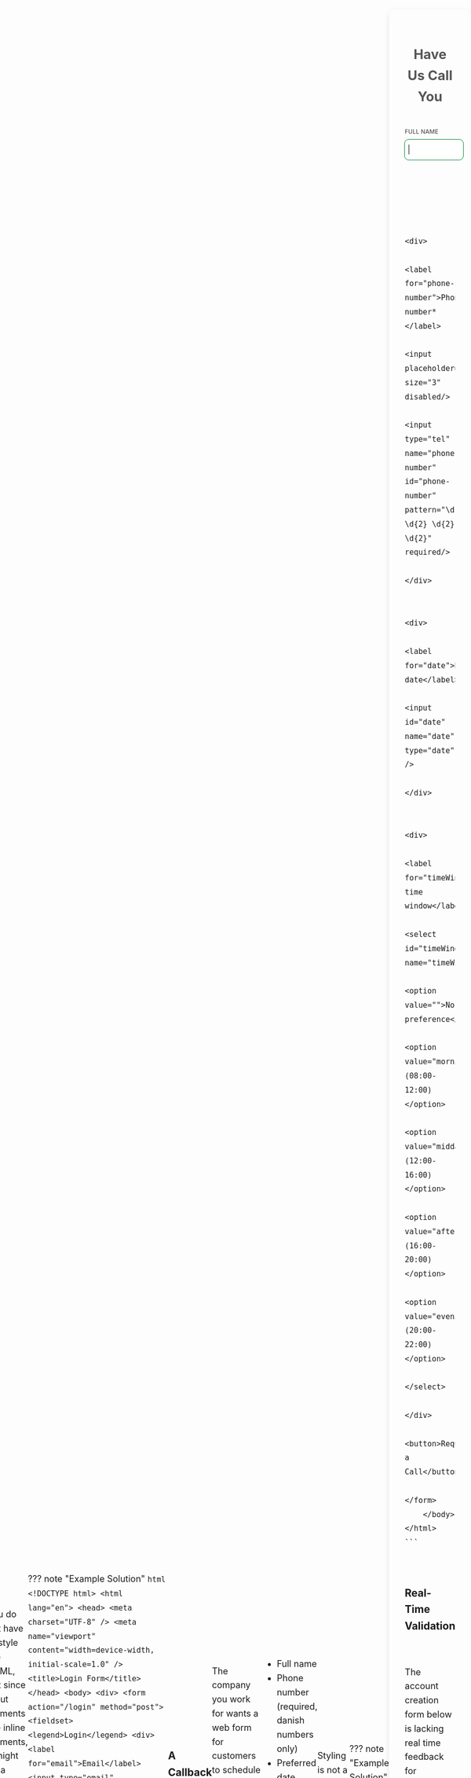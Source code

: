 ```yaml
---
comments: true
---
```


# Forms

So far, we have only created web pages, that the user can look at. In this session, we'll explore how to create more interactive pages, using HTML forms, that allow the user to provide input. We will explore how that input can be sent to a web server and how to make forms user friendly.

## Preparation :books:

### HTML Form Basics

In the video below you will get an introduction to HTML forms. You’ll learn to create forms with different input types, understand how they send data to a server and how to validate the forms client-side using e.g regular expressions.

<iframe class="video" src="https://drive.google.com/file/d/1h0eAhQGs--q3hvPPCmGE_IYpDhRsd43b/preview" allow="autoplay" allowfullscreen></iframe>

If you want to take a deep dive into HTML forms, MDN has a [web forms module](https://developer.mozilla.org/en-US/docs/Learn_web_development/Extensions/Forms){:target="\_blank"} that provides a comprehensive coverage of the topic. The "Your first form" section covers the basics.

If you want to learn more about regular expressions, you can read this [article from MDN on regular expressions](https://developer.mozilla.org/en-US/docs/Web/JavaScript/Guide/Regular_expressions){:target="\_blank"}. They also have a good [regex cheet sheet](https://developer.mozilla.org/en-US/docs/Web/JavaScript/Guide/Regular_expressions/Cheatsheet){:target="\_blank"}.

### Styling Forms

User feedback in forms can be greatly improved by styling input fields with CSS pseudo-classes such as `:valid` and `:invalid`. These allow the browser's built-in form validation to be visually communicated to the user without using JavaScript. For example, an input field outline can turn green when the entered data meets the requirements, and red when it does not, helping users immediately recognize and correct mistakes. This kind of instant visual feedback enhances usability, reduces errors, and makes forms feel more interactive and user-friendly. Watch this [short video on styling valid and invalid forms](https://www.youtube.com/watch?v=awNYtIAu6pI){:target="\_blank"} by Kevin Powell, to get some tips on how to do this. His [video on form styling essentials](https://www.youtube.com/watch?v=nuDpLN2dazU){:target="\_blank"} is also worth watching, if you want extra tips on styling and creating form layouts.

## Exercises :writing_hand_tone2:

### Your Own Search Engine!

Use an HTML form to create your own web search, that initiates an HTTP GET request to a real search engine of your choice (Google, Bing, DuckDuckGo, Yahoo...). The form should have a input field with placeholder text and a search button for submitting the form. Make sure that the input field is automatically focused and that it is requied to fill in.

??? note "Example Solution"
    ```html
    <!DOCTYPE html>
    <html lang="en">
    <head>
        <meta charset="UTF-8">
            <title>Googol</title>
        </head>
        <body>
            <h1>Googol</h1>
            <form action="https://www.google.com/search">
                <input name="q" placeholder="Enter search terms" required autofocus />
                <button>Search</button>
            </form>
        </body>
    </html>
    ```

### A Login Screen

Create a form for logging in to a user account. The form should:

- Contain an email input and a password input.
- Include a “Remember me” checkbox (it should not persist the form data).
- Have a button for submitting the form data.
- Provide a `<label>` for each input.
- Group inputs inside a `<fieldset>` with a `<legend>`.
- Use the proper HTTP method.

You do not have to style the HTML, but since input elements are inline elements, it might be a good idea to organize them with `<div>` or use `<br>`, so that they stack vertically.

??? note "Example Solution"
    ```html
    <!DOCTYPE html>
    <html lang="en">
        <head>
            <meta charset="UTF-8" />
            <meta name="viewport" content="width=device-width, initial-scale=1.0" />
            <title>Login Form</title>
        </head>
        <body>
            <div>
                <form action="/login" method="post">
                    <fieldset>
                        <legend>Login</legend>
                        <div>
                            <label for="email">Email</label>
                            <input type="email" placeholder="Enter email" required autofocus id="email">
                        <div>
                            <label for="password">Password</label>
                            <input type="password" placeholder="Enter password" required id="password">
                        </div>
                        <div>
                            <input type="checkbox" id="remember-me">
                            <label for="remember-me">Remember me</label>
                        </div>
                        <button>Log in</button>
                    </fieldset>
                </form>
            </div>
        </body>
    </html>
    ```

### A Callback Form

The company you work for wants a web form for customers to schedule a call with them. The form should collect the following information:

- Full name
- Phone number (required, danish numbers only)
- Preferred date
- Preferred time window (morning, midday, noon or evening)

Styling is not a priority.

??? note "Example Solution"
    ```html
    <!DOCTYPE html>
    <html lang="en">
        <head>
            <meta charset="UTF-8" />
            <title>Have Us Call You</title>
        </head>
        <body>
            <form action="/schedule-call" method="post">
                <h2>Have Us Call You</h2>
                <div>
                    <label for="name">Full name</label>
                    <input id="name" name="name" autofocus />
                </div>

                <div>
                    <label for="phone-number">Phone number*</label>
                    <input placeholder="+45" size="3" disabled/>
                    <input type="tel" name="phone-number" id="phone-number" pattern="\d{8}|\d{2} \d{2} \d{2} \d{2}" required/>
                </div>

                <div>
                    <label for="date">Preferred date</label>
                    <input id="date" name="date" type="date" />
                </div>

                <div>
                    <label for="timeWindow">Preferred time window</label>
                    <select id="timeWindow" name="timeWindow">
                        <option value="">No preference</option>
                        <option value="morning">Morning (08:00-12:00)</option>
                        <option value="midday">Midday (12:00-16:00)</option>
                        <option value="afternoon">Afternoon (16:00-20:00)</option>
                        <option value="evening">Evening (20:00-22:00)</option>
                    </select>
                </div>
                <button>Request a Call</button>
            </form>
        </body>
    </html>
    ```

### Real-Time Validation

The account creation form below is lacking real time feedback for validating the users input. It only validates the input when the user clicks the "Create Account" button. Style the input (using the css color variables) so that the user immediatly can see if the input is valid or invalid.

```html
    <!DOCTYPE html>
    <html lang="en">
        <head>
            <meta charset="UTF-8" />
            <meta name="viewport" content="width=device-width, initial-scale=1.0" />
            <title>Create Account</title>
            <style>
                :root {
                    --primary: hsl(211, 100%, 50%);
                    --valid: hsl(143, 100%, 26%);
                    --invalid: hsl(348, 55%, 49%);
                }

                * {
                    box-sizing: border-box;
                }

                input, button {
                    font: inherit;
                }

                body {
                    display: flex;
                    justify-content: center;
                    align-items: center;
                    min-height: 100vh;
                    margin: 0px;
                    background: #f0f2f5;
                    font-family: "Segoe UI", Tahoma, Geneva, Verdana, sans-serif;
                }

                form {
                    background: #fff;
                    padding: 40px;
                    border-radius: 18px;
                    box-shadow: 0 8px 20px rgba(0, 0, 0, 0.1);
                }

                h2 {
                    text-align: center;
                    margin-bottom: 40px;
                    color: #555;
                }

                label {
                    display: block;
                    margin-bottom: 6px;
                    color: #555;
                    font-weight: 500;
                }

                input {
                    width: 100%;
                    padding: 12px 15px;
                    margin-bottom: 20px;
                    border: 0px solid;
                    border-radius: 8px;
                    font-size: 16px;
                    outline: 3px solid rgba(0, 123, 255, 0.2);
                }

                button {
                    width: 100%;
                    padding: 12px;
                    background-color: var(--primary);
                    color: white;
                    border: none;
                    border-radius: 8px;
                    font-size: 16px;
                    font-weight: 600;
                    cursor: pointer;
                }
            </style>
        </head>
        <body>
            <form action="/submit" method="post">
                <h2>Create an Account</h2>

                <label for="name">Full Name</label>
                <input type="text" id="name" name="name" placeholder="John Doe" required minlength="2" maxlength="50" autofocus />

                <label for="email">Email</label>
                <input type="email" id="email" name="email" placeholder="example@mail.com" required />

                <label for="password">Password</label>
                <input type="password" id="password" name="password" placeholder="Enter password" required minlength="6" />

                <button>Create Account</button>
            </form>
        </body>
    </html>
```

??? note "Example Solution"
    ```html
    <!DOCTYPE html>
    <html lang="en">
        <head>
            <meta charset="UTF-8" />
            <meta name="viewport" content="width=device-width, initial-scale=1.0" />
            <title>Create Account</title>
            <style>
                :root {
                    --primary: hsl(211, 100%, 50%);
                    --valid: hsl(143, 100%, 26%);
                    --invalid: hsl(348, 55%, 49%);
                }

                * {
                    box-sizing: border-box;
                }

                input,
                button {
                    font: inherit;
                }

                body {
                    display: flex;
                    justify-content: center;
                    align-items: center;
                    min-height: 100vh;
                    margin: 0px;
                    background: #f0f2f5;
                    font-family: "Segoe UI", Tahoma, Geneva, Verdana, sans-serif;
                }

                form {
                    background: #fff;
                    padding: 40px;
                    border-radius: 18px;
                    box-shadow: 0 8px 20px rgba(0, 0, 0, 0.1);
                }

                h2 {
                    text-align: center;
                    margin-bottom: 40px;
                    color: #555;
                }

                label {
                    display: block;
                    margin-bottom: 6px;
                    color: #555;
                    font-weight: 500;
                }

                input {
                    width: 100%;
                    padding: 12px 15px;
                    margin-bottom: 20px;
                    border: 0px solid;
                    border-radius: 8px;
                    font-size: 16px;
                    outline: 3px solid rgba(0, 123, 255, 0.2);
                }

                button {
                    width: 100%;
                    padding: 12px;
                    background-color: var(--primary);
                    color: white;
                    border: none;
                    border-radius: 8px;
                    font-size: 16px;
                    font-weight: 600;
                    cursor: pointer;
                }

                input:not(:placeholder-shown):invalid {
                    outline-color: var(--invalid);
                }

                input:not(:placeholder-shown):valid {
                    outline-color: var(--valid);
                }

                input:focus:invalid {
                    outline-color: var(--primary);
                }
            </style>
        </head>
        <body>
            <form action="/submit" method="post">
                <h2>Create an Account</h2>

                <label for="name">Full Name</label>
                <input type="text" id="name" name="name" placeholder="John Doe" required minlength="2" maxlength="50" autofocus />

                <label for="email">Email</label>
                <input type="email" id="email" name="email" placeholder="example@mail.com" required />

                <label for="password">Password</label>
                <input type="password" id="password" name="password" placeholder="Enter password" required minlength="6" />

                <button>Create Account</button>
            </form>
        </body>
    </html>
    ```

### A Payment Form

Create a payment form for credit cards. It should contain at least the cardholders name, the card number, expiry date and security code. It should utilize proper validation with immediate feedback, and a custom layout that arranges the input in a user friendly manner. For inspiration, see the image below.

<img style="display: block; margin: auto; border-radius: 0.5rem;" src="https://github.com/KasperKnop/WEB1/blob/main/resources/payment-details.png?raw=true">

??? note "Example Solution"
    ```html
    <!DOCTYPE html>
    <html lang="en">
        <head>
            <meta charset="UTF-8" />
            <title>Payment Form</title>
            <style>
                :root {
                    --primary: #007bff;
                    --secondary: #0056b3;
                    --valid: #4caf50;
                    --invalid: #f44336;
                    --border: #ccc;
                    --bg: #eeeded;
                    --card-bg: #f9f9f9;
                    --text: hsl(0, 0%, 24%);
                }

                * {
                    box-sizing: border-box;
                    margin: 0;
                }

                body {
                    font-family: "Segoe UI", Tahoma, Geneva, Verdana, sans-serif;
                    font-size: 1.125rem;
                    line-height: 1.6;
                    color: var(--text);
                    background: var(--bg);
                    padding-block-start: 10vb;
                }

                input,
                button,
                select {
                    border: 1px solid var(--border);
                    border-radius: 8px;
                    padding: 0.5rem;
                    outline: 1px solid transparent;
                }

                #card-details {
                    display: grid;
                    grid-column-gap: 0.8rem;
                    grid-auto-flow: column;
                    grid-template-columns: max-content 1fr;
                    grid-template-rows: max-content max-content;
                }

                h2 {
                    text-align: center;
                    margin-bottom: 1rem;
                }

                button {
                    background: var(--primary);
                    color: var(--bg);
                    cursor: pointer;
                }

                button:hover {
                    background: var(--secondary);
                }

                label {
                    text-transform: uppercase;
                    font-size: 0.75rem;
                }

                form {
                    display: grid;
                    padding: 2rem;
                    border-radius: 12px;
                    box-shadow: 0 4px 12px rgba(0, 0, 0, 0.1);
                    max-width: 350px;
                    gap: 1.5rem;
                    margin: auto;
                    background: var(--card-bg);
                }

                .form-group {
                    display: grid;
                }

                #cvv {
                    max-width: 6ch;
                }

                input:not(:placeholder-shown):invalid {
                    outline-color: var(--invalid);
                }

                input:not(:placeholder-shown):valid,
                select:not(:placeholder-shown):valid {
                    outline-color: var(--valid);
                }

                input:focus:invalid {
                    outline-color: var(--primary);
                }

                select:focus {
                    outline-color: var(--primary);
                }
            </style>
        </head>
        <body>
            <form action="/payment" method="post">
                <h2>Payment Details</h2>

                <div class="form-group">
                    <label for="name">Cardholder Name</label>
                    <input type="text" id="name" name="name" required placeholder="John Doe" minlength="2" maxlength="50" autocomplete="cc-name" autofocus />
                </div>

                <div class="form-group">
                    <label for="card">Card Number</label>
                    <input type="text" id="card" name="card" pattern="\d{16}|\d{4} \d{4} \d{4} \d{4}" placeholder="1234 5678 9012 3456" autocomplete="cc-number" required />
                </div>

                <div id="card-details">
                    <label for="expiry-month">Expiry Date</label>
                    <div id="expiry">
                        <select id="expiry-month" name="expiry-month" autocomplete="cc-exp-month" required>
                            <option value="">--</option>
                            <option value="1">01</option>
                            <option value="2">02</option>
                            <option value="3">03</option>
                            <option value="4">04</option>
                            <option value="5">05</option>
                            <option value="6">06</option>
                            <option value="7">07</option>
                            <option value="8">08</option>
                            <option value="9">09</option>
                            <option value="10">10</option>
                            <option value="11">11</option>
                            <option value="12">12</option>
                        </select>
                        <span>/</span>
                        <select id="expiry-year" name="expiry-year" autocomplete="cc-exp-year" required>
                            <option value="">----</option>
                            <option value="2025">2025</option>
                            <option value="2026">2026</option>
                            <option value="2027">2027</option>
                            <option value="2028">2028</option>
                            <option value="2029">2029</option>
                            <option value="2030">2030</option>
                            <option value="2031">2031</option>
                            <option value="2032">2032</option>
                            <option value="2033">2033</option>
                            <option value="2034">2034</option>
                            <option value="2035">2035</option>
                            <option value="2036">2036</option>
                            <option value="2037">2037</option>
                            <option value="2038">2038</option>
                            <option value="2039">2039</option>
                            <option value="2040">2040</option>
                            <option value="2041">2041</option>
                            <option value="2042">2042</option>
                            <option value="2043">2043</option>
                            <option value="2044">2044</option>
                            <option value="2045">2045</option>
                            <option value="2046">2046</option>
                            <option value="2047">2047</option>
                            <option value="2048">2048</option>
                            <option value="2049">2049</option>
                            <option value="2050">2050</option>
                        </select>
                    </div>
                    <label for="cvv">CVV</label>
                    <input id="cvv" name="cvv" required pattern="\d{3}" placeholder="123" autocomplete="cc-csc" />
                </div>
                <button>Pay Now</button>
            </form>
        </body>
    </html>
    ```

### Your Own Survey

Use what you have learned to create and style your own survey. You decice what the survey is for, but you must include as many form controls as possible: Range sliders, radio buttons, color pickers, file pickers, date/time pickers, drop-downs, multi-line text fields...

When you are done, publish the survey and share it in the comment section below.

### Nice Work!

Take a few minutes to browse the forms created by your classmates. Leave a comment if something catches your attention :slight_smile:
 
